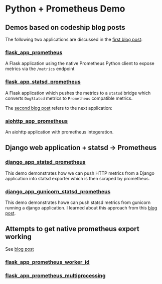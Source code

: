 # Python + Prometheus Demo

## Demos based on codeship blog posts

The following two applications are discussed in the [first blog post](https://t.co/7mUox6RZas):

### [flask_app_prometheus](https://github.com/amitsaha/python-prometheus-demo/tree/master/flask_app_prometheus)

A Flask application using the native Prometheus Python client to expose metrics via the `/metrics` endpoint

### [flask_app_statsd_prometheus](https://github.com/amitsaha/python-prometheus-demo/tree/master/flask_app_statsd_prometheus)

A Flask application which pushes the metrics to a `statsd` bridge which converts `DogStatsd` metrics to `Prometheus` compatible metrics.

The [second blog post](https://t.co/AmQn2rxetI) refers to the next application:

### [aiohttp_app_prometheus](https://github.com/amitsaha/python-prometheus-demo/tree/master/aiohttp_app_prometheus)

An aiohttp application with prometheus integeration.

## Django web application + statsd -> Prometheus

### [django_app_statsd_prometheus](./django_app_statsd_prometheus)

This demo demonstrates how we can push HTTP metrics from a Django application into statsd exporter
which is then scraped by prometheus.

### [django_app_gunicorn_statsd_prometheus](./django_app_gunicorn_statsd_prometheus)

This demo demonstrates howe can push statsd metrics from gunicorn running a django application.
I learned about this approach from this [blog post](https://medium.com/@damianmyerscough/monitoring-gunicorn-with-prometheus-789954150069).


## Attempts to get native prometheus export working

See [blog post](http://echorand.me/your-options-for-monitoring-multi-process-python-applications-with-prometheus.html)

### [flask_app_prometheus_worker_id](https://github.com/amitsaha/python-prometheus-demo/tree/master/flask_app_prometheus_worker_id)

### [flask_app_prometheus_multiprocessing](https://github.com/amitsaha/python-prometheus-demo/tree/master/flask_app_prometheus_multiprocessing)


